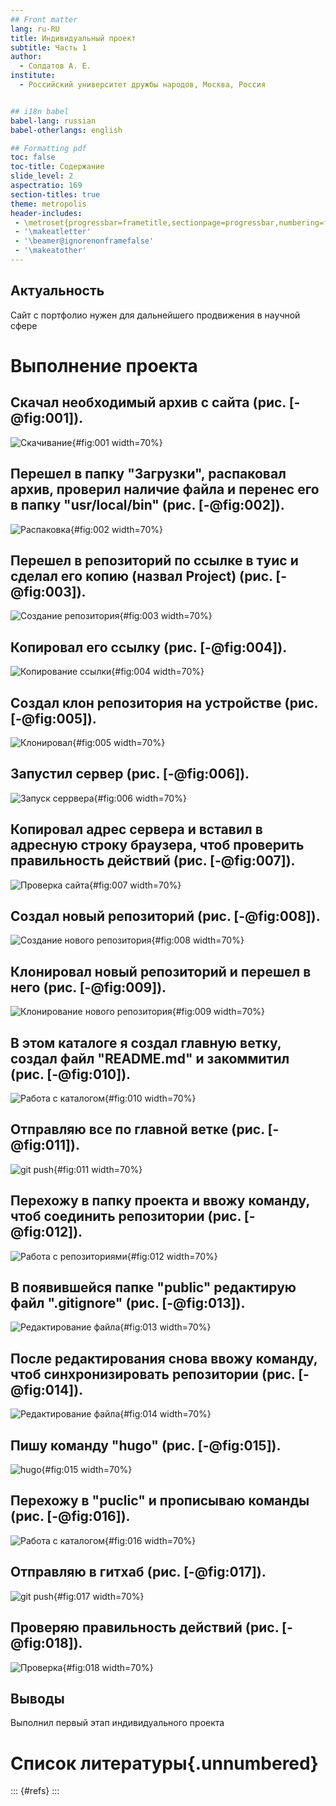 ```yaml
---
## Front matter
lang: ru-RU
title: Индивидуальный проект
subtitle: Часть 1
author:
  - Солдатов А. Е.
institute:
  - Российский университет дружбы народов, Москва, Россия


## i18n babel
babel-lang: russian
babel-otherlangs: english

## Formatting pdf
toc: false
toc-title: Содержание
slide_level: 2
aspectratio: 169
section-titles: true
theme: metropolis
header-includes:
 - \metroset{progressbar=frametitle,sectionpage=progressbar,numbering=fraction}
 - '\makeatletter'
 - '\beamer@ignorenonframefalse'
 - '\makeatother'
---
```


## Актуальность

Сайт с портфолио нужен для дальнейшего продвижения в научной сфере

# Выполнение проекта

## Скачал необходимый архив с сайта (рис. [-@fig:001]).

![Скачивание](image/1.png){#fig:001 width=70%}

## Перешел в папку "Загрузки", распаковал архив, проверил наличие файла и перенес его в папку "usr/local/bin" (рис. [-@fig:002]).

![Распаковка](image/2.png){#fig:002 width=70%}

## Перешел в репозиторий по ссылке в туис и сделал его копию (назвал Project) (рис. [-@fig:003]).

![Создание репозитория](image/3.png){#fig:003 width=70%}

## Копировал его ссылку (рис. [-@fig:004]).

![Копирование ссылки](image/4.png){#fig:004 width=70%}

## Создал клон репозитория на устройстве (рис. [-@fig:005]).

![Клонировал](image/5.png){#fig:005 width=70%}

## Запустил сервер (рис. [-@fig:006]).

![Запуск серрвера](image/6.png){#fig:006 width=70%}

## Копировал адрес сервера и вставил в адресную строку браузера, чтоб проверить правильность действий (рис. [-@fig:007]).

![Проверка сайта](image/7.png){#fig:007 width=70%}

## Создал новый репозиторий (рис. [-@fig:008]).

![Создание нового репозитория](image/8.png){#fig:008 width=70%}

## Клонировал новый репозиторий и перешел в него (рис. [-@fig:009]).

![Клонирование нового репозитория](image/9.png){#fig:009 width=70%}

## В этом каталоге я создал главную ветку, создал файл "README.md" и закоммитил (рис. [-@fig:010]).

![Работа с каталогом](image/10.png){#fig:010 width=70%}

## Отправляю все по главной ветке (рис. [-@fig:011]).

![git push](image/11.png){#fig:011 width=70%}

## Перехожу в папку проекта и ввожу команду, чтоб соединить репозитории (рис. [-@fig:012]).

![Работа с репозиториями](image/12.png){#fig:012 width=70%}

## В появившейся папке "public" редактирую файл ".gitignore" (рис. [-@fig:013]).

![Редактирование файла](image/13.png){#fig:013 width=70%}

## После редактирования снова ввожу команду, чтоб синхронизировать репозитории (рис. [-@fig:014]).

![Редактирование файла](image/14.png){#fig:014 width=70%}

## Пишу команду "hugo" (рис. [-@fig:015]).

![hugo](image/15.png){#fig:015 width=70%}

## Перехожу в "puclic" и прописываю команды (рис. [-@fig:016]).

![Работа с каталогом](image/16.png){#fig:016 width=70%}

## Отправляю в гитхаб (рис. [-@fig:017]).

![git push](image/17.png){#fig:017 width=70%}

## Проверяю правильность действий (рис. [-@fig:018]).

![Проверка](image/18.png){#fig:018 width=70%}

## Выводы

Выполнил первый этап индивидуального проекта

# Список литературы{.unnumbered}

::: {#refs}
:::
